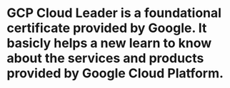 # GCP Cloud Leader is a foundational certificate provided by Google. It basicly helps a new learn to know about the services and products provided by Google Cloud Platform.
